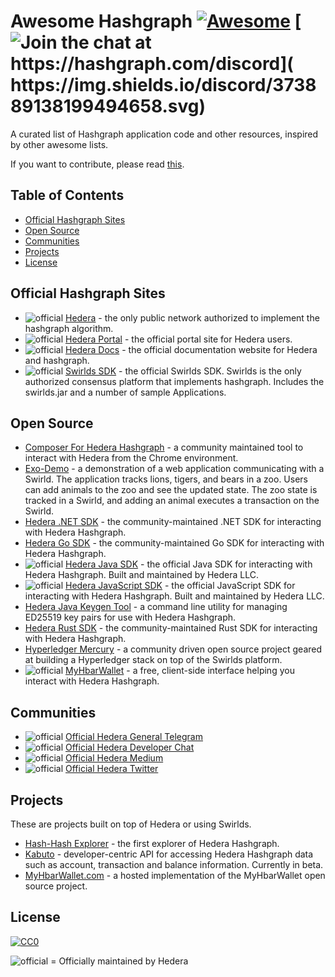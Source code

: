 # Awesome Hashgraph [![Awesome](https://cdn.rawgit.com/sindresorhus/awesome/d7305f38d29fed78fa85652e3a63e154dd8e8829/media/badge.svg)](https://github.com/sindresorhus/awesome) [![Join the chat at https://hashgraph.com/discord](	https://img.shields.io/discord/373889138199494658.svg)](https://hashgraph.com/discord)

A curated list of Hashgraph application code and other resources, inspired by other awesome lists.

If you want to contribute, please read [this](CONTRIBUTING.md).

## Table of Contents

- [Official Hashgraph Sites](#official-hashgraph-sites)
- [Open Source](#open-source)
- [Communities](#communities)
- [Projects](#projects)
- [License](#license)

## Official Hashgraph Sites

* ![official](https://i.imgur.com/y8jwGLa.png) [Hedera](https://hedera.com) - the only public network authorized to implement the hashgraph algorithm.
* ![official](https://i.imgur.com/y8jwGLa.png) [Hedera Portal](https://portal.hedera.com) - the official portal site for Hedera users.
* ![official](https://i.imgur.com/y8jwGLa.png) [Hedera Docs](https://docs.hedera.com/) - the official documentation website for Hedera and hashgraph.
* ![official](https://i.imgur.com/y8jwGLa.png) [Swirlds SDK](http://www.swirlds.com/download/) - the official Swirlds SDK. Swirlds is the only authorized consensus platform that implements hashgraph. Includes the swirlds.jar and a number of sample Applications.

## Open Source

* [Composer For Hedera Hashgraph](https://chrome.google.com/webstore/detail/composer-for-hedera-hashg/hdjnnemgikeoehneddegfcmkljenlean) - a community maintained tool to interact with Hedera from the Chrome environment.
* [Exo-Demo](https://github.com/craigdrabiktxmq/exo-demo) - a demonstration of a web application communicating with a Swirld. The application tracks lions, tigers, and bears in a zoo. Users can add animals to the zoo and see the updated state. The zoo state is tracked in a Swirld, and adding an animal executes a transaction on the Swirld.
* [Hedera .NET SDK](https://github.com/bugbytesinc/Hashgraph) - the community-maintained .NET SDK for interacting with Hedera Hashgraph.
* [Hedera Go SDK](https://github.com/launchbadge/hedera-sdk-go) - the community-maintained Go SDK for interacting with Hedera Hashgraph.
* ![official](https://i.imgur.com/y8jwGLa.png) [Hedera Java SDK](https://github.com/hashgraph/hedera-sdk-java) - the official Java SDK for interacting with Hedera Hashgraph. Built and maintained by Hedera LLC.
* ![official](https://i.imgur.com/y8jwGLa.png) [Hedera JavaScript SDK](https://github.com/hashgraph/hedera-sdk-js) - the official JavaScript SDK for interacting with Hedera Hashgraph. Built and maintained by Hedera LLC.
* [Hedera Java Keygen Tool](https://github.com/hashgraph/hedera-keygen-java) - a command line utility for managing ED25519 key pairs for use with Hedera Hashgraph.
* [Hedera Rust SDK](https://github.com/launchbadge/hedera-sdk-rust) - the community-maintained Rust SDK for interacting with Hedera Hashgraph.
* [Hyperledger Mercury](https://github.com/hashgraph/hyperledger-mercury) - a community driven open source project geared at building a Hyperledger stack on top of the Swirlds platform.
* ![official](https://i.imgur.com/y8jwGLa.png) [MyHbarWallet](https://github.com/hashgraph/MyHbarWallet) - a free, client-side interface helping you interact with Hedera Hashgraph.

## Communities

* ![official](https://i.imgur.com/y8jwGLa.png) [Official Hedera General Telegram](https://t.me/hashgraph)
* ![official](https://i.imgur.com/y8jwGLa.png) [Official Hedera Developer Chat](https://hedera.com/discord)
* ![official](https://i.imgur.com/y8jwGLa.png) [Official Hedera Medium](https://medium.com/hashgraph)
* ![official](https://i.imgur.com/y8jwGLa.png) [Official Hedera Twitter](https://twitter.com/hashgraph)

## Projects
These are projects built on top of Hedera or using Swirlds.

* [Hash-Hash Explorer](https://hash-hash.info) - the first explorer of Hedera Hashgraph.
* [Kabuto](https://docs.kabuto.sh/) - developer-centric API for accessing Hedera Hashgraph data such as account, transaction and balance information. Currently in beta.
* [MyHbarWallet.com](https://myhbarwallet.com/) - a hosted implementation of the MyHbarWallet open source project.

## License

[![CC0](http://i.creativecommons.org/p/zero/1.0/88x31.png)](http://creativecommons.org/publicdomain/zero/1.0/)

![official](https://i.imgur.com/y8jwGLa.png) = Officially maintained by Hedera
